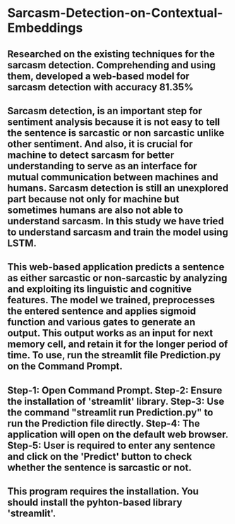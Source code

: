 # Sarcasm-Detection-on-Contextual-Embeddings 
Researched on the existing techniques for the sarcasm detection. Comprehending and using them, developed a web-based model for sarcasm detection with accuracy 81.35% 
-----------------------------------------------------------------------------------------------------------------------------------------------------------------------------------------------------------------------
Sarcasm detection, is an important step for sentiment analysis because it is not easy to tell the sentence is sarcastic or non sarcastic unlike other sentiment. And also, it is crucial for machine to detect sarcasm for better understanding to serve as an interface for mutual communication between machines and humans. Sarcasm detection is still an unexplored part because not only for machine but sometimes humans are also not able to understand sarcasm. In this study we have tried to understand sarcasm and train the model using LSTM.
-----------------------------------------------------------------------------------------------------------------------------------------------------------------------------------------------------------------------
This web-based application predicts a sentence as either sarcastic or non-sarcastic by analyzing and exploiting its linguistic and cognitive features. The model we trained, preprocesses the entered sentence and applies sigmoid function and various gates to generate an output. This output works as an input for next memory cell, and retain it for the longer period of time.
To use, run the streamlit file Prediction.py on the Command Prompt. 
-----------------------------------------------------------------------------------------------------------------------------------------------------------------------------------------------------------------------
Step-1: Open Command Prompt.
Step-2: Ensure the installation of 'streamlit' library.
Step-3: Use the command "streamlit run Prediction.py" to run the Prediction file directly.
Step-4: The application will open on the default web browser.
Step-5: User is required to enter any sentence and click on the 'Predict' button to check whether the sentence is sarcastic or not.
-----------------------------------------------------------------------------------------------------------------------------------------------------------------------------------------------------------------------
This program requires the installation. 
You should install the pyhton-based library 'streamlit'.
-----------------------------------------------------------------------------------------------------------------------------------------------------------------------------------------------------------------------
